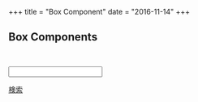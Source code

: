 +++
title = "Box Component"
date = "2016-11-14"
+++

## Box Components


<div class="box"></div>
<div class="box"></div>
<div class="box"></div>


<div class="thumbnailBox">
    <p class="thumbnail"><img src="" alt=""/></p>
    <div class="details"></div>
</div>

<div class="userBox">
    <p class="thumbnail"><img src="" alt=""/></p>
    <div class="details"></div>
</div>

<div class="searchBox">
    <p class="input"><input type="search"/></p>
    <p class="btn"><a href="">検索</a></p>
</div>
